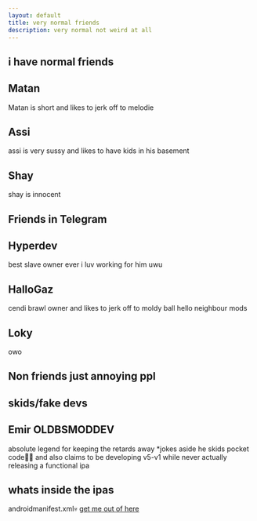 ```yaml
---
layout: default
title: very normal friends
description: very normal not weird at all
---
```

## i have normal friends
## Matan
Matan is short and likes to jerk off to melodie
## Assi
assi is very sussy and likes to have kids in his basement
## Shay
shay is innocent
## Friends in Telegram
## Hyperdev
best slave owner ever i luv working for him uwu
## HalloGaz
cendi brawl owner and likes to jerk off to moldy ball hello neighbour mods
## Loky
owo
## Non friends just annoying ppl

## skids/fake devs
## Emir OLDBSMODDEV
absolute legend for keeping the retards away *jokes aside he skids pocket code🙏💀 and also claims to be developing v5-v1 while never actually releasing a functional ipa
## whats inside the ipas
androidmanifest.xml💀
[get me out of here](./)
